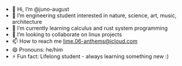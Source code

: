 - 👋 Hi, I’m @juno-august
- 👀 I’m engineering student interested in nature, science, art, music, architecture
- 🌱 I’m currently learning calculus and rust system programming
- 💞️ I’m looking to collaborate on linux projects
- 📫 How to reach me lime.06-anthems@icloud.com
- 😄 Pronouns: he/him
- ⚡ Fun fact: Lifelong student - always learning something new :)

<!---
juno-august/juno-august is a ✨ special ✨ repository because its `README.md` (this file) appears on your GitHub profile.
You can click the Preview link to take a look at your changes.
--->
